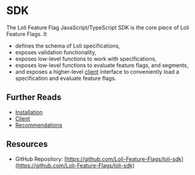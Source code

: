 # SDK

The Loli Feature Flag JavaScript/TypeScript SDK is the core piece of Loli Feature Flags. It
- defines the schema of Loli specifications,
- exposes validation functionality,
- exposes low-level functions to work with specifications,
- exposes low-level functions to evaluate feature flags, and segments,
- and exposes a higher-level [client](./client/) interface to conveniently load a specification and evaluate feature flags.

## Further Reads

- [Installation](./installation.md)
- [Client](./client/)
- [Recommendations](./recommendations/)

## Resources

- GitHub Repository: [https://github.com/Loli-Feature-Flags/loli-sdk](https://github.com/Loli-Feature-Flags/loli-sdk)
